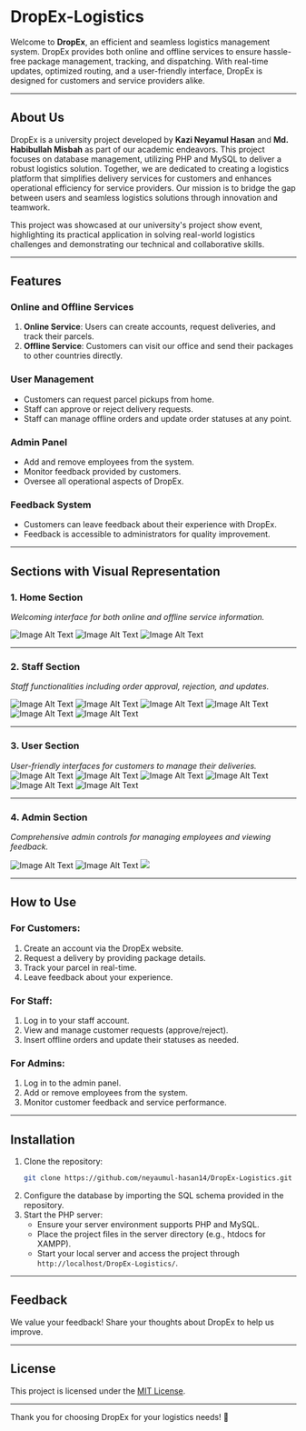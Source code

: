 # DropEx-Logistics

Welcome to **DropEx**, an efficient and seamless logistics management system. DropEx provides both online and offline services to ensure hassle-free package management, tracking, and dispatching. With real-time updates, optimized routing, and a user-friendly interface, DropEx is designed for customers and service providers alike.

---

## About Us

DropEx is a university project developed by **Kazi Neyamul Hasan** and **Md. Habibullah Misbah** as part of our academic endeavors. This project focuses on database management, utilizing PHP and MySQL to deliver a robust logistics solution. Together, we are dedicated to creating a logistics platform that simplifies delivery services for customers and enhances operational efficiency for service providers. Our mission is to bridge the gap between users and seamless logistics solutions through innovation and teamwork.

This project was showcased at our university's project show event, highlighting its practical application in solving real-world logistics challenges and demonstrating our technical and collaborative skills.

---

## Features

### **Online and Offline Services**
1. **Online Service**: Users can create accounts, request deliveries, and track their parcels.
2. **Offline Service**: Customers can visit our office and send their packages to other countries directly.

### **User Management**
- Customers can request parcel pickups from home.
- Staff can approve or reject delivery requests.
- Staff can manage offline orders and update order statuses at any point.

### **Admin Panel**
- Add and remove employees from the system.
- Monitor feedback provided by customers.
- Oversee all operational aspects of DropEx.

### **Feedback System**
- Customers can leave feedback about their experience with DropEx.
- Feedback is accessible to administrators for quality improvement.

---

## Sections with Visual Representation

### **1. Home Section**
*Welcoming interface for both online and offline service information.*

![Image Alt Text](https://github.com/neyamul-hasan14/DropEx-Logistics/blob/main/Sample%20Screen%20Short%20/Home%20page/Home.png?raw=true)
![Image Alt Text](https://github.com/neyamul-hasan14/DropEx-Logistics/blob/main/Sample%20Screen%20Short%20/Home%20page/Home1.png?raw=true)
![Image Alt Text](https://github.com/neyamul-hasan14/DropEx-Logistics/blob/main/Sample%20Screen%20Short%20/Home%20page/Home2.png?raw=true)

---

### **2. Staff Section**
*Staff functionalities including order approval, rejection, and updates.*

![Image Alt Text](https://github.com/neyamul-hasan14/DropEx-Logistics/blob/main/Sample%20Screen%20Short%20/Staff/staff.png?raw=true)
![Image Alt Text](https://github.com/neyamul-hasan14/DropEx-Logistics/blob/main/Sample%20Screen%20Short%20/Staff/staff2.png?raw=true)
![Image Alt Text](https://github.com/neyamul-hasan14/DropEx-Logistics/blob/main/Sample%20Screen%20Short%20/Staff/staff3.png?raw=true)
![Image Alt Text](https://github.com/neyamul-hasan14/DropEx-Logistics/blob/main/Sample%20Screen%20Short%20/Staff/staff4.png?raw=true)
![Image Alt Text](https://github.com/neyamul-hasan14/DropEx-Logistics/blob/main/Sample%20Screen%20Short%20/Staff/staff5.png?raw=true)
![Image Alt Text](https://github.com/neyamul-hasan14/DropEx-Logistics/blob/main/Sample%20Screen%20Short%20/Staff/staff6.png?raw=true)

---

### **3. User Section**
*User-friendly interfaces for customers to manage their deliveries.*
![Image Alt Text](https://github.com/neyamul-hasan14/DropEx-Logistics/blob/main/Sample%20Screen%20Short%20/user/usr.png?raw=true)
![Image Alt Text](https://github.com/neyamul-hasan14/DropEx-Logistics/blob/main/Sample%20Screen%20Short%20/user/usr1.png?raw=true)
![Image Alt Text](https://github.com/neyamul-hasan14/DropEx-Logistics/blob/main/Sample%20Screen%20Short%20/user/usr2.png?raw=true)
![Image Alt Text](https://github.com/neyamul-hasan14/DropEx-Logistics/blob/main/Sample%20Screen%20Short%20/user/usr3.png?raw=true)
![Image Alt Text](https://github.com/neyamul-hasan14/DropEx-Logistics/blob/main/Sample%20Screen%20Short%20/user/usr5.png?raw=true)
![Image Alt Text](https://github.com/neyamul-hasan14/DropEx-Logistics/blob/main/Sample%20Screen%20Short%20/user/usr6.png?raw=true)


---

### **4. Admin Section**
*Comprehensive admin controls for managing employees and viewing feedback.*




![Image Alt Text](https://github.com/neyamul-hasan14/DropEx-Logistics/blob/main/Sample%20Screen%20Short%20/Admin/admin.png?raw=true)
![Image Alt Text](https://github.com/neyamul-hasan14/DropEx-Logistics/blob/main/Sample%20Screen%20Short%20/Admin/admin1.png?raw=true)
![](https://github.com/neyamul-hasan14/DropEx-Logistics/blob/main/Sample%20Screen%20Short%20/Admin/admin2.png?raw=true)



---

## How to Use

### **For Customers:**
1. Create an account via the DropEx website.
2. Request a delivery by providing package details.
3. Track your parcel in real-time.
4. Leave feedback about your experience.

### **For Staff:**
1. Log in to your staff account.
2. View and manage customer requests (approve/reject).
3. Insert offline orders and update their statuses as needed.

### **For Admins:**
1. Log in to the admin panel.
2. Add or remove employees from the system.
3. Monitor customer feedback and service performance.

---

## Installation

1. Clone the repository:
   ```bash
   git clone https://github.com/neyaumul-hasan14/DropEx-Logistics.git
   ```
2. Configure the database by importing the SQL schema provided in the repository.
3. Start the PHP server:
   - Ensure your server environment supports PHP and MySQL.
   - Place the project files in the server directory (e.g., htdocs for XAMPP).
   - Start your local server and access the project through `http://localhost/DropEx-Logistics/`.

---

## Feedback
We value your feedback! Share your thoughts about DropEx to help us improve.

---

## License
This project is licensed under the [MIT License](LICENSE).

---

Thank you for choosing DropEx for your logistics needs! 🚚
